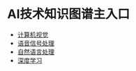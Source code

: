 # AI技术知识图谱主入口

- [计算机视觉](ComputerVision/computer_vision_cn.md)
- [语音信号处理](SpeechSignalProcessing/speech_signal_processing_cn.md)
- [自然语言处理](NLP/nlp_cn.md)
- [深度学习](DeepLearning/deep_learning_cn.md)